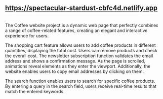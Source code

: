 ## https://spectacular-stardust-cbfc4d.netlify.app

<br>
The Coffee website project is a dynamic web page that perfectly combines a range of coffee-related features, creating an elegant and interactive experience for users.

The shopping cart feature allows users to add coffee products in different quantities, displaying the total cost. Users can remove products and check the overall cost. The newsletter subscription function validates the email address and shows a confirmation message. As the page is scrolled, animations reveal elements as they enter the viewport. Additionally, the website enables users to copy email addresses by clicking on them.

The search function enables users to search for specific coffee products. By entering a query in the search field, users receive real-time results that match the entered keywords.
